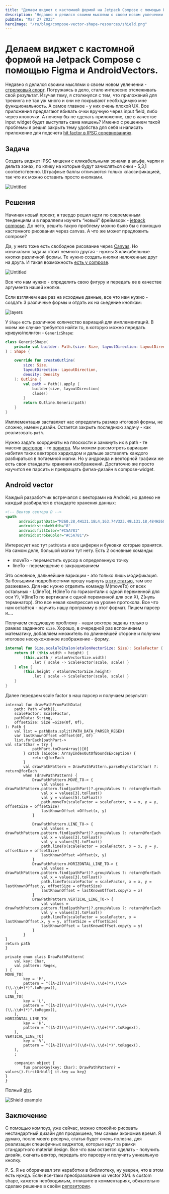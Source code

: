 ```yaml
---
title: "Делаем виджет с кастомной формой на Jetpack Compose с помощью Figma и AndroidVectors."
description: "Недавно я делился своими мыслями о своем новом увлечении - стрелковый спорт. Погружаясь в дело, стало интересно отслеживать свой результат. Изучая тему, я столкнулся с тем, что приложений для трекинга не так уж много и они не покрывают необходимую мне функциональность. А самое главное - у них очень плохой UX. Все приложения предлагают вбивать очки вручную через input field, либо через кнопочки. А почему бы не сделать приложение, где в качестве input widget будет выступать сама мишень? Именно с решением такой проблемы я решил закрыть тему удобства для себя и написать приложение для подсчета hit factor в IPSC соревнованиях."
pubDate: "Mar 27 2023"
heroImage: "/ru/blog/compose-vector-shape-resources/shield.png"
---
```

# Делаем виджет с кастомной формой на Jetpack Compose с помощью Figma и AndroidVectors.

Недавно я делился своими мыслями о своем новом увлечении - [стрелковый спорт](https://vas3k.club/post/16996/). Погружаясь в дело, стало интересно отслеживать свой результат. Изучая тему, я столкнулся с тем, что приложений для трекинга не так уж много и они не покрывают необходимую мне функциональность. А самое главное - у них очень плохой UX. Все приложения предлагают вбивать очки вручную через input field, либо через кнопочки. А почему бы не сделать приложение, где в качестве input widget будет выступать сама мишень? Именно с решением такой проблемы я решил закрыть тему удобства для себя и написать приложение для подсчета [hit factor в IPSC соревнованиях](https://play.google.com/store/apps/details?id=by.bulba.ipsc.calculator).

## Задача

Создать виджет IPSC мишени с кликабельными зонами в альфа, чарли и дельта зонах, по клику на которые будут зачисляться очки - 5,3,1 соответственно. Штрафные баллы отличаются только классификацией, так что их можно оставить просто кнопками.

![Untitled](compose-vector-shape-resources/shield.png)

## Решения

Начиная новый проект, я твердо решил идти по современным тенденциям и в параллели изучить “новый” фреймворк - [jetpack compose](https://developer.android.com/jetpack/compose?gclid=Cj0KCQjw2v-gBhC1ARIsAOQdKY1DTNgfsQS9vlnHLapHgj5DMfiaQ23qYEiiYL9NVcbv4RS-v130_iUaAlW2EALw_wcB&gclsrc=aw.ds). До него, решить такую проблему можно было бы с помощью кастомного рисования через canvas. А что же может предложить compose?

Да, у него тоже есть свободное рисование через [Canvas](https://developer.android.com/jetpack/compose/graphics/draw/overview). Но изначально задача стоит немного другая - нужны 3 кликабельные кнопки различной формы. Те нужно создать кнопки наложенные друг на друга. И такая возможность [есть у compose](https://developer.android.com/reference/kotlin/androidx/compose/material/package-summary#Button(kotlin.Function0,androidx.compose.ui.Modifier,kotlin.Boolean,androidx.compose.foundation.interaction.MutableInteractionSource,androidx.compose.material.ButtonElevation,androidx.compose.ui.graphics.Shape,androidx.compose.foundation.BorderStroke,androidx.compose.material.ButtonColors,androidx.compose.foundation.layout.PaddingValues,kotlin.Function1)). 

![Untitled](compose-vector-shape-resources/button.png)

Все что нам нужно - определить свою фигуру и передать ее в качестве аргумента нашей кнопке. 

Если взглянем еще раз на исходные данные, все что нам нужно - создать 3 различные формы и отдать их на сьедение кнопкам:

![layers](compose-vector-shape-resources/layers.jpeg)

У `Shape` есть различное количество вариаций для имплементаций. В моем же случае требуется найти то, в которую можно передать кривую/полигон - `GenericShape`:

```kotlin
class GenericShape(
    private val builder: Path.(size: Size, layoutDirection: LayoutDirection) -> Unit
) : Shape {

    override fun createOutline(
        size: Size,
        layoutDirection: LayoutDirection,
        density: Density
    ): Outline {
        val path = Path().apply {
            builder(size, layoutDirection)
            close()
        }
        return Outline.Generic(path)
    }
}
```

Имплементация заставляет нас определить размер итоговой формы, не сложно, имеем дизайн. Остается закрыть последнюю задачу - как реализовать `path`.

Нужно задать координаты на плоскости и замкнуть их в path - те массив [векторов](https://en.wikipedia.org/wiki/Vector_space) - те [полигон](https://en.wikipedia.org/wiki/Polygon).  Мы можем рассмотреть вариации набития таких векторов хардкодом и дальше заставлять каждого разбираться в потаемной магии. Но у андроида и векторной графики же есть свои стандарты хранения изображений. Достаточно же просто научится ее парсить и превращать фигма-дизайн в compose-widget. 

## Android vector

Каждый разработчик встречался с векторами на Android, но далеко не каждый разбирался в стандарте хранения данных:

```xml
<!-- Вектор сектора D -->
<path
      android:pathData="M260.28,4H131.18L4,163.74V323.49L131.18,484H260.28L384.4,323.49V163.74L260.28,4Z"
      android:strokeWidth="8"
      android:fillColor="#C5A781"
      android:strokeColor="#C5A781"/>
```

Интересует нас тут `pathData` и все циферки и буковки которые хранятся. На самом деле, большой магии тут нету. Есть 2 основные команды:

- moveTo - переместить курсор в определенную точку
- lineTo - перемещение с закрашиванием

Это основное, дальнейшие вариации - это только лишь модификация. За большими подробностями прошу нырнуть [в эту статью](https://medium.com/@ali.muzaffar/understanding-vectordrawable-pathdata-commands-in-android-d56a6054610e), там все разжевано. Для нас нужно отделить команду M(moveTo) от всех остальных - L(lineTo), H(lineTo по горизонтали с одной переменной для оси Y), V(lineTo по вертикали с одной переменной для оси X), Z(нуль терминатор). Это все некая компрессия на уровне протокола. Все что нам остаётся - научить нашу программу в этот формат. Пишем парсер и….

Получаем следующую проблему - наши вектора заданы только в рамках заданного `size`. Хорошо, в очередной раз вспоминаем математику, добавляем множитель по длиннейшей стороне и получим итоговое нескукоженное изображение - форму. 

```kotlin
internal fun Size.scaleToEtalon(etalonVectorSize: Size): ScaleFactor {
    return if (this.width < height) {
        (this.width / etalonVectorSize.width)
            .let { scale -> ScaleFactor(scale, scale) }
    } else {
        (this.height / etalonVectorSize.height)
            .let { scale -> ScaleFactor(scale, scale) }
    }
}
```

Далее передаем scale factor в наш парсер и получаем результат:

```
internal fun drawPathFromPathData(
    path: Path =Path(),
    scaleFactor: ScaleFactor,
    pathData: String,
    offsetSize: Size =Size(0f, 0f),
): Path {
    val list = pathData.split(PATH_DATA_PARSER_REGEX)
    var lastKnownOffset =Offset(0f, 0f)
    list.forEach{pathPart->
val startChar = try {
            pathPart.toCharArray()[0]
        } catch (aioobe: ArrayIndexOutOfBoundsException) {
            return@forEach
        }
        val drawPathPattern = DrawPathPattern.parseKey(startChar) ?: return@forEach
        when (drawPathPattern) {
            DrawPathPattern.MOVE_TO-> {
                val values = drawPathPattern.pattern.find(pathPart)?.groupValues ?: return@forEach
                val x = values[3].toFloat()
                val y = values[5].toFloat()
                path.moveTo(scaleFactor = scaleFactor, x = x, y = y, offsetSize = offsetSize)
                lastKnownOffset =Offset(x, y)
            }

            DrawPathPattern.LINE_TO-> {
                val values = drawPathPattern.pattern.find(pathPart)?.groupValues ?: return@forEach
                val x = values[3].toFloat()
                val y = values[5].toFloat()
                path.lineTo(scaleFactor = scaleFactor, x = x, y = y, offsetSize = offsetSize)
                lastKnownOffset =Offset(x, y)
            }
            DrawPathPattern.HORIZONTAL_LINE_TO-> {
                val values = drawPathPattern.pattern.find(pathPart)?.groupValues ?: return@forEach
                val x = values[3].toFloat()
                path.lineTo(scaleFactor = scaleFactor, x = x, y = lastKnownOffset.y, offsetSize = offsetSize)
                lastKnownOffset = lastKnownOffset.copy(x = x)
            }
            DrawPathPattern.VERTICAL_LINE_TO-> {
                val values = drawPathPattern.pattern.find(pathPart)?.groupValues ?: return@forEach
                val y = values[3].toFloat()
                path.lineTo(scaleFactor = scaleFactor, x = lastKnownOffset.x, y = y, offsetSize = offsetSize)
                lastKnownOffset = lastKnownOffset.copy(y = y)
            }
        }
}
return path
}

private enum class DrawPathPattern(
    val key: Char,
    val pattern: Regex,
) {
MOVE_TO(
        key = 'M',
        pattern = "([A-Z](\\s)*)(\\d+(\\.\\d+)*),(\\d+(\\.\\d+)*)".toRegex(),
    ),
LINE_TO(
        key = 'L',
        pattern = "([A-Z](\\s)*)(\\d+(\\.\\d+)*),(\\d+(\\.\\d+)*)".toRegex(),
    ),
HORIZONTAL_LINE_TO(
        key = 'H',
        pattern = "([A-Z](\\s)*)(\\d+(\\.\\d+)*)".toRegex(),
    ),
VERTICAL_LINE_TO(
        key = 'V',
        pattern = "([A-Z](\\s)*)(\\d+(\\.\\d+)*)".toRegex(),
    ),
    ;

    companion object {
        fun parseKey(key: Char): DrawPathPattern? = values().firstOrNull{ it.key == key}
}
}
```

Полный [gist](https://gist.github.com/IlyaPavlovskii/4bee00442263622e6250a60ae03491a3).

![Shield example](compose-vector-shape-resources/shield-example.gif)

## Заключение

С помощью компоуз, уже сейчас, можно спокойно рисовать нестандартный дизайн для продакшена, тем самым экономив время. Я думаю, после моего ресерча, статья будет очень полезна, для реализации спецефичных виджетов, которые идут за рамки стандартного materiał design. Все что вам остается сделать - получить дизайн, скачать вектор,  передать его парсеру и получить уникальную кнопку. 

P. S. Я не оборачивал эти наработки в библиотеку, ну уверен, что в этом есть нужда. Если все-таки преобразование из vector XML в custom shape, кажется необходимым, отпишите в комментариях, обязательно сделаю решение в своём [репозитории](https://github.com/IlyaPavlovskii).